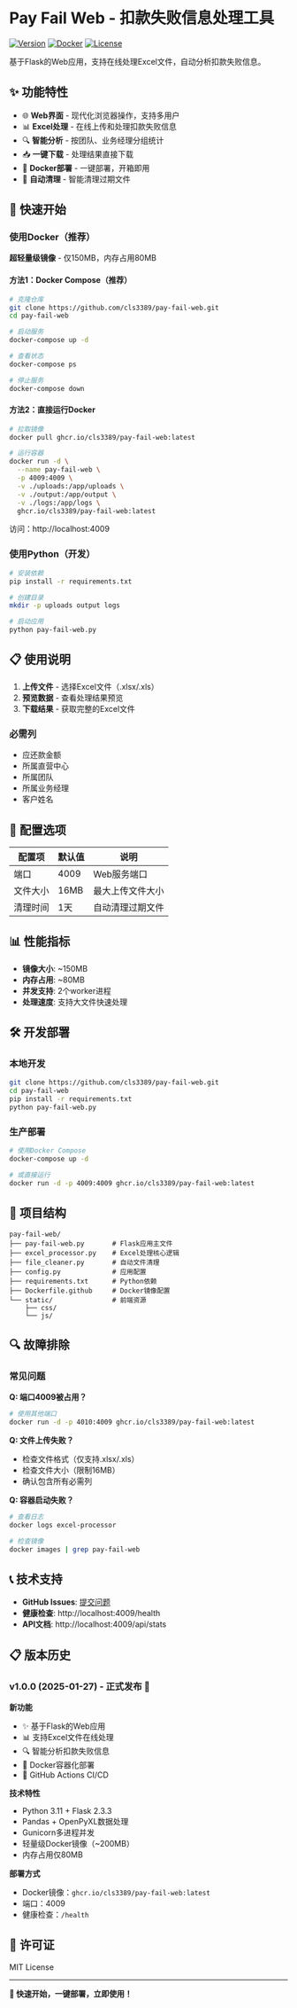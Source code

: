 # Pay Fail Web - 扣款失败信息处理工具

[![Version](https://img.shields.io/badge/version-v1.0.1-blue.svg)](https://github.com/cls3389/pay-fail-web/releases)
[![Docker](https://img.shields.io/badge/docker-ghcr.io%2Fcls3389%2Fpay--fail--web-blue.svg)](https://github.com/cls3389/pay-fail-web/pkgs/container/pay-fail-web)
[![License](https://img.shields.io/badge/license-MIT-green.svg)](LICENSE)

基于Flask的Web应用，支持在线处理Excel文件，自动分析扣款失败信息。

## ✨ 功能特性

- 🌐 **Web界面** - 现代化浏览器操作，支持多用户
- 📊 **Excel处理** - 在线上传和处理扣款失败信息
- 🔍 **智能分析** - 按团队、业务经理分组统计
- 📥 **一键下载** - 处理结果直接下载
- 🐳 **Docker部署** - 一键部署，开箱即用
- 🧹 **自动清理** - 智能清理过期文件

## 🚀 快速开始

### 使用Docker（推荐）

**超轻量级镜像** - 仅150MB，内存占用80MB

#### 方法1：Docker Compose（推荐）

```bash
# 克隆仓库
git clone https://github.com/cls3389/pay-fail-web.git
cd pay-fail-web

# 启动服务
docker-compose up -d

# 查看状态
docker-compose ps

# 停止服务
docker-compose down
```

#### 方法2：直接运行Docker

```bash
# 拉取镜像
docker pull ghcr.io/cls3389/pay-fail-web:latest

# 运行容器
docker run -d \
  --name pay-fail-web \
  -p 4009:4009 \
  -v ./uploads:/app/uploads \
  -v ./output:/app/output \
  -v ./logs:/app/logs \
  ghcr.io/cls3389/pay-fail-web:latest
```

访问：http://localhost:4009

### 使用Python（开发）

```bash
# 安装依赖
pip install -r requirements.txt

# 创建目录
mkdir -p uploads output logs

# 启动应用
python pay-fail-web.py
```

## 📋 使用说明

1. **上传文件** - 选择Excel文件（.xlsx/.xls）
2. **预览数据** - 查看处理结果预览
3. **下载结果** - 获取完整的Excel文件

### 必需列
- 应还款金额
- 所属直营中心
- 所属团队
- 所属业务经理
- 客户姓名

## 🔧 配置选项

| 配置项 | 默认值 | 说明 |
|--------|--------|------|
| 端口 | 4009 | Web服务端口 |
| 文件大小 | 16MB | 最大上传文件大小 |
| 清理时间 | 1天 | 自动清理过期文件 |

## 📊 性能指标

- **镜像大小**: ~150MB
- **内存占用**: ~80MB
- **并发支持**: 2个worker进程
- **处理速度**: 支持大文件快速处理

## 🛠️ 开发部署

### 本地开发
```bash
git clone https://github.com/cls3389/pay-fail-web.git
cd pay-fail-web
pip install -r requirements.txt
python pay-fail-web.py
```

### 生产部署
```bash
# 使用Docker Compose
docker-compose up -d

# 或直接运行
docker run -d -p 4009:4009 ghcr.io/cls3389/pay-fail-web:latest
```

## 📁 项目结构

```
pay-fail-web/
├── pay-fail-web.py       # Flask应用主文件
├── excel_processor.py    # Excel处理核心逻辑
├── file_cleaner.py       # 自动文件清理
├── config.py             # 应用配置
├── requirements.txt      # Python依赖
├── Dockerfile.github     # Docker镜像配置
└── static/               # 前端资源
    ├── css/
    └── js/
```

## 🔍 故障排除

### 常见问题

**Q: 端口4009被占用？**
```bash
# 使用其他端口
docker run -d -p 4010:4009 ghcr.io/cls3389/pay-fail-web:latest
```

**Q: 文件上传失败？**
- 检查文件格式（仅支持.xlsx/.xls）
- 检查文件大小（限制16MB）
- 确认包含所有必需列

**Q: 容器启动失败？**
```bash
# 查看日志
docker logs excel-processor

# 检查镜像
docker images | grep pay-fail-web
```

## 📞 技术支持

- **GitHub Issues**: [提交问题](https://github.com/cls3389/pay-fail-web/issues)
- **健康检查**: http://localhost:4009/health
- **API文档**: http://localhost:4009/api/stats

## 📋 版本历史

### v1.0.0 (2025-01-27) - 正式发布 🎉

**新功能**
- ✨ 基于Flask的Web应用
- 📊 支持Excel文件在线处理
- 🔍 智能分析扣款失败信息
- 🐳 Docker容器化部署
- 🚀 GitHub Actions CI/CD

**技术特性**
- Python 3.11 + Flask 2.3.3
- Pandas + OpenPyXL数据处理
- Gunicorn多进程并发
- 轻量级Docker镜像（~200MB）
- 内存占用仅80MB

**部署方式**
- Docker镜像：`ghcr.io/cls3389/pay-fail-web:latest`
- 端口：4009
- 健康检查：`/health`

## 📄 许可证

MIT License

---

**🎉 快速开始，一键部署，立即使用！**